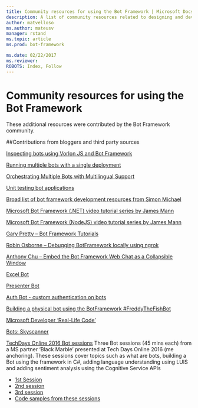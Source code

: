 ```yaml
---
title: Community resources for using the Bot Framework | Microsoft Docs
description: A list of community resources related to designing and developing conversational applications using the Bot Framework.
author: matvelloso
ms.author: mateusv
manager: rstand
ms.topic: article
ms.prod: bot-framework

ms.date: 02/22/2017
ms.reviewer:
ROBOTS: Index, Follow
---
```


# Community resources for using the Bot Framework
These additional resources were contributed by the Bot Framework community.

##Contributions from bloggers and third party sources

[Inspecting bots using Vorlon JS and Bot Framework](http://meulta.com/en/2017/01/25/how-to-debug-your-bot-with-vorlon-js/)

[Running multiple bots with a single deployment](https://www.microsoft.com/developerblog/real-life-code/2017/01/10/Multiple-Bots-Service.html)

[Orchestrating Multiple Bots with Multilingual Support](https://www.microsoft.com/developerblog/real-life-code/2017/01/21/Multilingual-Context-Switching-Bot.html)

[Unit testing bot applications](https://www.microsoft.com/developerblog/real-life-code/2017/01/20/Bot-Framework-Unit-Testing.html)


[Broad list of bot framework development resources from Simon Michael](https://aka.ms/botresources)

[Microsoft Bot Framework (.NET) video tutorial series by James Mann](https://www.youtube.com/playlist?list=PLgF-CyaX1p3FE55OTRNH-kOb16zqeBZCo)


[Microsoft Bot Framework (NodeJS) video tutorial series by James Mann](https://www.youtube.com/playlist?list=PLgF-CyaX1p3Exrp9F80bSIdNdnw2iTAZp)

[Gary Pretty – Bot Framework Tutorials](http://www.garypretty.co.uk/category/microsoft-bot-framework/)

[Robin Osborne – Debugging BotFramework locally using ngrok](http://robinosborne.co.uk/2017/01/02/sending-proactive-botframework-messages/#more-2433)

[Anthony Chu – Embed the Bot Framework Web Chat as a Collapsible Window](http://anthonychu.ca/post/microsoft-bot-framework-web-embed-collapsible-window/)

[Excel Bot](https://github.com/microsoftgraph/botframework-csharp-excelbot-rest-sample)

[Presenter Bot](https://channel9.msdn.com/Series/Explain/Meet-the-presenter-bot-a-bot-that-presents-about-bots)

[Auth Bot - custom authentication on bots](https://github.com/MicrosoftDX/AuthBot) 

[Building a physical bot using the BotFramework #FreddyTheFishBot](https://blogs.msdn.microsoft.com/jamiedalton/2016/11/03/building-a-physical-bot-using-the-botframework-freddythefishbot-futuredecoded-2016/) 

[Microsoft Developer ‘Real-Life Code’](https://www.microsoft.com/developerblog/real-life-code/)

[Bots: Skyscanner](http://en.business.skyscanner.net/en-gb/blog/skyscanner-partners-with-skype-to-build-pioneering-group-chat-travel-bot)

[TechDays Online 2016  Bot sessions](https://channel9.msdn.com/Events/TechDaysOnline/UK-TechDays-Online-September-2016)
Three Bot sessions (45 mins each)  from a MS partner ‘Black Marble’ presented at Tech Days Online 2016 (me anchoring).
These sessions cover topics such as what are bots, building a Bot using the framework in C#, adding language understanding using LUIS and adding sentiment analysis using the Cognitive Service APIs
- [1st Session](https://channel9.msdn.com/Events/TechDaysOnline/UK-TechDays-Online-September-2016/What-is-a-BOT-and-how-to-create-one)
- [2nd session](https://channel9.msdn.com/Events/TechDaysOnline/UK-TechDays-Online-September-2016/BOTs-The-benefits-of-this-technology)
- [3rd session](https://channel9.msdn.com/Events/TechDaysOnline/UK-TechDays-Online-September-2016/Bots-Everything-else-that-you-need-to-know-Enjoy)
- [Code samples from these sessions](https://github.com/jamesemann/techdays) 




